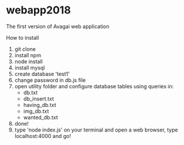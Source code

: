 # webapp2018
The first version of Avagai web application

How to install
1. git clone
2. install npm
3. node install
4. install mysql
5. create database 'test1'
6. change password in db.js file
7. open utility folder and configure database tables using queries in:
    - db.txt
    - db_insert.txt
    - having_db.txt
    - img_db.txt
    - wanted_db.txt
8. done! 
9. type 'node index.js' on your terminal and open a web browser, type localhost:4000 and go!
